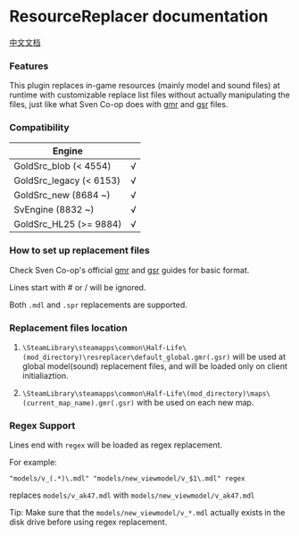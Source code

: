 # ResourceReplacer documentation

[中文文档](/docs/ResourceReplacerCN.md)

### Features

This plugin replaces in-game resources (mainly model and sound files) at runtime with customizable replace list files without actually manipulating the files, just like what Sven Co-op does with [gmr](https://wiki.svencoop.com/Mapping/Model_Replacement_Guide) and [gsr](https://wiki.svencoop.com/Mapping/Sound_Replacement_Guide) files.

### Compatibility

|        Engine            |      |
|        ----              | ---- |
| GoldSrc_blob   (< 4554)  | √    |
| GoldSrc_legacy (< 6153)  | √    |
| GoldSrc_new    (8684 ~)  | √    |
| SvEngine       (8832 ~)  | √    |
| GoldSrc_HL25   (>= 9884) | √    |

### How to set up replacement files

Check Sven Co-op's official [gmr](https://wiki.svencoop.com/Mapping/Model_Replacement_Guide) and [gsr](https://wiki.svencoop.com/Mapping/Sound_Replacement_Guide) guides for basic format.

Lines start with # or / will be ignored.

Both `.mdl` and `.spr` replacements are supported.

### Replacement files location

1. `\SteamLibrary\steamapps\common\Half-Life\(mod_directory)\resreplacer\default_global.gmr(.gsr)` will be used at global model(sound) replacement files, and will be loaded only on client initialiaztion.

2. `\SteamLibrary\steamapps\common\Half-Life\(mod_directory)\maps\(current_map_name).gmr(.gsr)` with be used on each new map.

### Regex Support

Lines end with `regex` will be loaded as regex replacement.

For example:

`"models/v_(.*)\.mdl" "models/new_viewmodel/v_$1\.mdl" regex`

replaces `models/v_ak47.mdl` with `models/new_viewmodel/v_ak47.mdl`

Tip: Make sure that the `models/new_viewmodel/v_*.mdl` actually exists in the disk drive before using regex replacement.